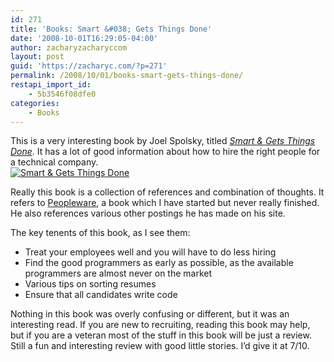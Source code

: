 ```yaml
---
id: 271
title: 'Books: Smart &#038; Gets Things Done'
date: '2008-10-01T16:29:05-04:00'
author: zacharyzacharyccom
layout: post
guid: 'https://zacharyc.com/?p=271'
permalink: /2008/10/01/books-smart-gets-things-done/
restapi_import_id:
    - 5b3546f08dfe0
categories:
    - Books
---
```


This is a very interesting book by Joel Spolsky, titled [*Smart &amp; Gets Things Done*](http://www.amazon.com/Smart-Gets-Things-Done-Technical/dp/1590598385/ref=pd_bbs_sr_1?ie=UTF8&s=books&qid=1222878194&sr=8-1). It has a lot of good information about how to hire the right people for a technical company.  
[![](https://i0.wp.com/zacharyc.smugmug.com/photos/384477890_JxUDK-S.jpg?resize=225%2C300 "Smart & Gets Things Done")](http://zacharyc.smugmug.com/gallery/6115167_Th3RG//384477890_JxUDK)

Really this book is a collection of references and combination of thoughts. It refers to [Peopleware](http://www.amazon.com/Peopleware-Productive-Projects-Teams-Second/dp/0932633439/ref=sr_1_1?ie=UTF8&s=books&qid=1222878284&sr=1-1), a book which I have started but never really finished. He also references various other postings he has made on his site.

The key tenents of this book, as I see them:

- Treat your employees well and you will have to do less hiring
- Find the good programmers as early as possible, as the available programmers are almost never on the market
- Various tips on sorting resumes
- Ensure that all candidates write code

Nothing in this book was overly confusing or different, but it was an interesting read. If you are new to recruiting, reading this book may help, but if you are a veteran most of the stuff in this book will be just a review. Still a fun and interesting review with good little stories. I’d give it at 7/10.